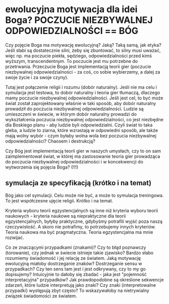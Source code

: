 # ewolucyjna motywacja dla idei Boga? POCZUCIE NIEZBYWALNEJ ODPOWIEDZIALNOŚCI == BÓG

Czy pojęcie Boga ma motywację ewolucyjną? Jaką? Taką samą, jak etyka? Jeśli słabi są dostatecznie silni, żeby się zbuntować, to silny musi uważać, więc np. ma poczucie piekła, sędziego, odpowiedzialności przed kimś wyższym, transcendentnym. To poczucie jest mu potrzebne do przetrwania. Przeczucie Boga jest implementacją teorii gier (poczucie niezbywalnej odpowiedzialności - za coś, co sobie wybierzemy, a dalej za swoje życie i za swoje czyny).

Tutaj jest połączenie religii i rozumu (dobór naturalny). Jeśli nie ma celu i symulacja jest testowa, to dobór naturalny i teoria gier tłumaczą, dlaczego mamy poczucie niezbywalnej odpowiedzialności. Jeśli jest cel, to być może świat został zaprojektowany właśnie w taki sposób, aby dobór naturalny prowadził do poczucia niezbywalnej odpowiedzialności. Ludzie są umieszczeni w świecie, w którym dobór naturalny prowadzi do wykształcenia poczucia niezbywalnej odpowiedzialności, co jest niezbędne dla Boskiego planu - aby ludzie byli odpowiedzialni. Czyli świat to taka gleba, a ludzie to ziarna, które wzrastają w odpowiedni sposób, ale także mają wolny wybór - czym byłaby wolna wola bez poczucia niezbywalnej odpowiedzialności? Chaosem i destrukcją? 

Czy Bóg jest implementacją teorii gier w naszych umysłach, czy to on sam zaimplementował świat, w której ma zastosowanie teoria gier prowadząca do poczucia niezbywalnej odpowiedzialności i w koncekwencji do wytworzenia się pojęcia Boga? (!!!)

## symulacja ze specyfikacją (krótko i na temat)

Bóg jako cel symulacji. Celu może nie być, a może to symulacja treningowa. To jest współczesne ujęcie religii. Krótko i na temat.

Kryteria wyboru teorii egzystencjalnych są inne niż kryteria wyboru teorii naukowych - kryteria naukowe są niepraktyczne dla teorii egzystencjalnych, byłyby praktyczne, gdybyśmy potrafili wyjść poza naszą rzeczywistość. A skoro nie potrafimy, to potrzebujemy innych kryteriów.
Teoria naukowa ma być pragmatyczna. Teoria egzystencjalna ma mnie rozwijać.

Co ze znaczącymi przypadkami (znakami)? Czy to błąd poznawczy (torowanie), czy jednak w świecie istnieje takie zjawisko? Bardzo słabo rozumiemy świadomość i jej relację ze światem.
Jaką motywację ewolucyjną miałoby dostrzeganie znaków? Dostrzeganie sensu w przypadkach? Czy ten sens tam jest i jest odkrywany, czy to my go dopisujemy? Intuicyjnie to dałoby się zbadać - jaka jest "pojemność interpretacyjna" przypadków? Jak prawdopodobne są określone sekwencje zdarzeń, które ludzie interpretują jako znaki? Czy znaki (interpretowalne przypadki) występują zbyt często? To wskazywałoby na nietrywialny związek świadomości ze światem.
